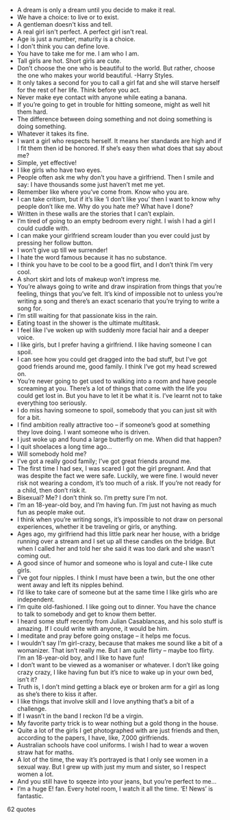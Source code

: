  - A dream is only a dream until you decide to make it real.
 - We have a choice: to live or to exist.
 - A gentleman doesn't kiss and tell.
 - A real girl isn't perfect. A perfect girl isn't real.
 - Age is just a number, maturity is a choice.
 - I don't think you can define love.
 - You have to take me for me. I am who I am.
 - Tall girls are hot. Short girls are cute.
 - Don’t choose the one who is beautiful to the world. But rather, choose the one who makes your world beautiful. -Harry Styles.
 - It only takes a second for you to call a girl fat and she will starve herself for the rest of her life. Think before you act.
 - Never make eye contact with anyone while eating a banana.
 - If you’re going to get in trouble for hitting someone, might as well hit them hard.
 - The difference between doing something and not doing something is doing something.
 - Whatever it takes its fine.
 - I want a girl who respects herself. It means her standards are high and if I fit them then id be honored. If she’s easy then what does that say about me?
 - Simple, yet effective!
 - I like girls who have two eyes.
 - People often ask me why don’t you have a girlfriend. Then I smile and say: I have thousands some just haven’t met me yet.
 - Remember like where you’ve come from. Know who you are.
 - I can take critism, but if it’s like ‘I don’t like you’ then I want to know why people don’t like me. Why do you hate me? What have I done?
 - Written in these walls are the stories that I can’t explain.
 - I’m tired of going to an empty bedroom every night. I wish I had a girl I could cuddle with.
 - I can make your girlfriend scream louder than you ever could just by pressing her follow button.
 - I won’t give up till we surrender!
 - I hate the word famous because it has no substance.
 - I think you have to be cool to be a good flirt, and I don’t think I’m very cool.
 - A short skirt and lots of makeup won’t impress me.
 - You’re always going to write and draw inspiration from things that you’re feeling, things that you’ve felt. It’s kind of impossible not to unless you’re writing a song and there’s an exact scenario that you’re trying to write a song for.
 - I’m still waiting for that passionate kiss in the rain.
 - Eating toast in the shower is the ultimate multitask.
 - I feel like I’ve woken up with suddenly more facial hair and a deeper voice.
 - I like girls, but I prefer having a girlfriend. I like having someone I can spoil.
 - I can see how you could get dragged into the bad stuff, but I’ve got good friends around me, good family. I think I’ve got my head screwed on.
 - You’re never going to get used to walking into a room and have people screaming at you. There’s a lot of things that come with the life you could get lost in. But you have to let it be what it is. I’ve learnt not to take everything too seriously.
 - I do miss having someone to spoil, somebody that you can just sit with for a bit.
 - I find ambition really attractive too – if someone’s good at something they love doing. I want someone who is driven.
 - I just woke up and found a large butterfly on me. When did that happen?
 - I quit shoelaces a long time ago...
 - Will somebody hold me?
 - I’ve got a really good family; I’ve got great friends around me.
 - The first time I had sex, I was scared I got the girl pregnant. And that was despite the fact we were safe. Luckily, we were fine. I would never risk not wearing a condom, it’s too much of a risk. If you’re not ready for a child, then don’t risk it.
 - Bisexual? Me? I don’t think so. I’m pretty sure I’m not.
 - I’m an 18-year-old boy, and I’m having fun. I’m just not having as much fun as people make out.
 - I think when you’re writing songs, it’s impossible to not draw on personal experiences, whether it be traveling or girls, or anything.
 - Ages ago, my girlfriend had this little park near her house, with a bridge running over a stream and I set up all these candles on the bridge. But when I called her and told her she said it was too dark and she wasn’t coming out.
 - A good since of humor and someone who is loyal and cute-I like cute girls.
 - I’ve got four nipples. I think I must have been a twin, but the one other went away and left its nipples behind.
 - I’d like to take care of someone but at the same time I like girls who are independent.
 - I’m quite old-fashioned. I like going out to dinner. You have the chance to talk to somebody and get to know them better.
 - I heard some stuff recently from Julian Casablancas, and his solo stuff is amazing. If I could write with anyone, it would be him.
 - I meditate and pray before going onstage – it helps me focus.
 - I wouldn’t say I’m girl-crazy, because that makes me sound like a bit of a womanizer. That isn’t really me. But I am quite flirty – maybe too flirty. I’m an 18-year-old boy, and I like to have fun!
 - I don’t want to be viewed as a womaniser or whatever. I don’t like going crazy crazy, I like having fun but it’s nice to wake up in your own bed, isn’t it?
 - Truth is, I don’t mind getting a black eye or broken arm for a girl as long as she’s there to kiss it after.
 - I like things that involve skill and I love anything that’s a bit of a challenge.
 - If I wasn’t in the band I reckon I’d be a virgin.
 - My favorite party trick is to wear nothing but a gold thong in the house.
 - Quite a lot of the girls I get photographed with are just friends and then, according to the papers, I have, like, 7,000 girlfriends.
 - Australian schools have cool uniforms. I wish I had to wear a woven straw hat for maths.
 - A lot of the time, the way it’s portrayed is that I only see women in a sexual way. But I grew up with just my mum and sister, so I respect women a lot.
 - And you still have to sqeeze into your jeans, but you’re perfect to me...
 - I’m a huge E! fan. Every hotel room, I watch it all the time. ‘E! News’ is fantastic.

62 quotes